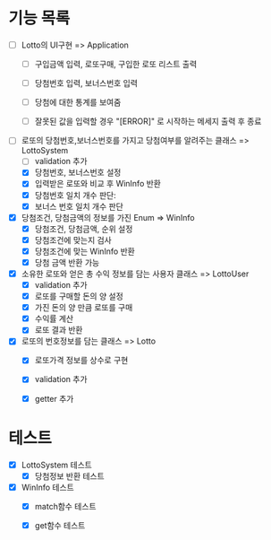 # 기능 목록
- [ ] Lotto의 UI구현 => Application
    - [ ] 구입금액 입력, 로또구매, 구입한 로또 리스트 출력
    - [ ] 당첨번호 입력, 보너스번호 입력
    - [ ] 당첨에 대한 통계를 보여줌
    - [ ] 잘못된 값을 입력할 경우 "[ERROR]" 로 시작하는 메세지 출력 후 종료


- [ ] 로또의 당첨번호,보너스번호를 가지고 당첨여부를 알려주는 클래스 => LottoSystem
    - [ ] validation 추가
    - [x] 당첨번호, 보너스번호 설정
    - [x] 입력받은 로또와 비교 후 WinInfo 반환
    - [x] 당첨번호 일치 개수 판단:
    - [x] 보너스 번호 일치 개수 판단

- [x] 당첨조건, 당첨금액의 정보를 가진 Enum => WinInfo 
  - [x] 당첨조건, 당첨금액, 순위 설정
  - [x] 당첨조건에 맞는지 검사
  - [x] 당첨조건에 맞는 WinInfo 반환
  - [x] 당첨 금액 반환 가능

- [x] 소유한 로또와 얻은 총 수익 정보를 담는 사용자 클래스 => LottoUser
    - [x] validation 추가
    - [x] 로또를 구매할 돈의 양 설정
    - [x] 가진 돈의 양 만큼 로또를 구매
    - [x] 수익률 계산
    - [x] 로또 결과 반환

- [x] 로또의 번호정보를 담는 클래스 => Lotto
    - [x] 로또가격 정보를 상수로 구현
    - [x] validation 추가
    - [x] getter 추가
    

# 테스트
- [x] LottoSystem 테스트
  - [x] 당첨정보 반환 테스트

- [x] WinInfo 테스트
  - [x] match함수 테스트
  - [x] get함수 테스트
  